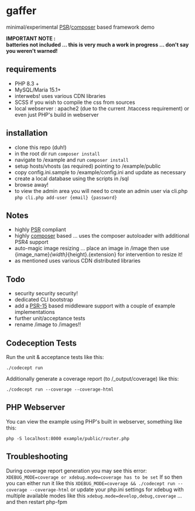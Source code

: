 # gaffer
minimal/experimental [PSR](https://www.php-fig.org/psr/)/[composer](https://getcomposer.org/) based framework demo

__IMPORTANT NOTE :__    
__batteries not included ... this is very much a work in progress ... don't say you weren't warned!__

## requirements
- PHP 8.3 +
- MySQL/Maria 15.1+
- interwebs! uses various CDN libraries
- SCSS if you wish to compile the css from sources
- local webserver : apache2 (due to the current .htaccess requirement) or even just PHP's build in webserver

## installation
- clone this repo (duh!)
- in the root dir run ```composer install```
- navigate to /example and run  ```composer install```
- setup hosts/vhosts (as required) pointing to /example/public
- copy config.ini.sample to /example/config.ini and update as necessary
- create a local database using the scripts in /sql
- browse away!
- to view the admin area you will need to create an admin user via cli.php
```php cli.php add-user {email} {password}```
  
## Notes
- highly [PSR](https://www.php-fig.org/psr/) compliant
- highly [composer](https://getcomposer.org/) based ... uses the composer autoloader with additional PSR4 support
- auto-magic image resizing ... place an image in /image then use {image_name}_{width}_{height}.{extension} for intervention to resize it!
- as mentioned uses various CDN distributed libraries

## Todo
- security security security!
- dedicated CLI bootstrap
- add a [PSR-15](https://www.php-fig.org/psr/psr-15/) based middleware support with a couple of example implementations
- further unit/acceptance tests
- rename /image to /images!!

## Codeception Tests
Run the unit & acceptance tests like this:
```
./codecept run
```
Additionally generate a coverage report (to /_output/coverage) like this:
```
./codecept run --coverage --coverage-html
```

## PHP Webserver
You can view the example using PHP's built in webserver, something like this:
```
php -S localhost:8000 example/public/router.php
```

## Troubleshooting
During coverage report generation you may see this error:
```XDEBUG_MODE=coverage or xdebug.mode=coverage has to be set```
If so then you can either run it like this
```XDEBUG_MODE=coverage && ./codecept run --coverage --coverage-html```
or update your php.ini settings for xdebug with multiple available modes like this
```xdebug.mode=develop,debug,coverage```
... and then restart php-fpm
